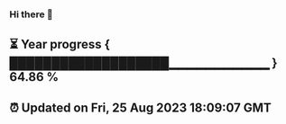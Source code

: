 ### Hi there 👋
⏳ Year progress { ███████████████████▁▁▁▁▁▁▁▁▁▁▁ } 64.86 %
---
⏰ Updated on Fri, 25 Aug 2023 18:09:07 GMT
---
